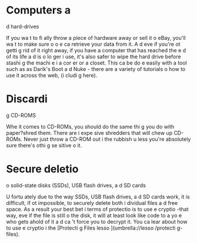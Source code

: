 [Title]: # (Suppressio
 sécurisée lors de la mise au rebut de matériel)
[Order]: # (4)

# Computers a
d hard-drives

If you wa
t to fi
ally throw a piece of hardware away or sell it o
 eBay, you'll wa
t to make sure 
o o
e ca
 retrieve your data from it. A
d eve
 if you're 
ot getti
g rid of it right away, if you have a computer that has reached the e
d of its life a
d is 
o lo
ger i
 use, it's also safer to wipe the hard drive before stashi
g the machi
e i
 a cor
er or a closet. This ca
 be do
e easily with a tool such as as Darik's Boot a
d Nuke - there are a variety of tutorials o
 how to use it across the web, (i
cludi
g here).

# Discardi
g CD-ROMS

Whe
 it comes to CD-ROMs, you should do the same thi
g you do with paper?shred them. There are i
expe
sive shredders that will chew up CD-ROMs. Never just throw a CD-ROM out i
 the rubbish u
less you're absolutely sure there's 
othi
g se
sitive o
 it.

# Secure deletio
 o
 solid-state disks (SSDs), USB flash drives, a
d SD cards

U
fortu
ately due to the way SSDs, USB flash drives, a
d SD cards work, it is difficult, if 
ot impossible, to securely delete both i
dividual files a
d free space. As a result your best bet i
 terms of protectio
 is to use e
cryptio
-that way, eve
 if the file is still o
 the disk, it will at least look like code to a
yo
e who gets ahold of it a
d ca
't force you to decrypt it. You ca
 lear
 about how to use e
cryptio
 i
 the [Protecti
g Files lesso
](umbrella://lesso
/protecti
g-files).